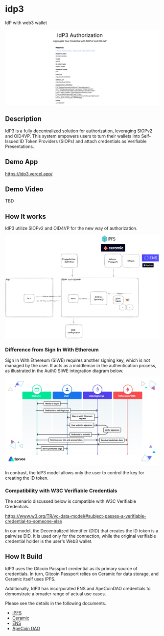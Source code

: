 # idp3

IdP with web3 wallet

![top](./docs/img/top.png)

## Description

IdP3 is a fully decentralized solution for authorization, leveraging SIOPv2 and OID4VP. This system empowers users to turn their wallets into Self-Issued ID Token Providers (SIOPs) and attach credentials as Verifiable Presentations.

## Demo App

https://idp3.vercel.app/

## Demo Video

TBD

## How It works

IdP3 utilize SIOPv2 and OID4VP for the new way of authorization.

![overview](./docs/img/overview.png)

### Difference from Sign In With Ethereum

Sign In With Ethereum (SIWE) requires another signing key, which is not managed by the user. It acts as a middleman in the authentication process, as illustrated in the Auth0 SIWE integration diagram below.

![!siwe](./docs/img/siwe.png)

In contrast, the IdP3 model allows only the user to control the key for creating the ID token.

### Compatibility with W3C Verifiable Credentials

The scenario discussed below is compatible with W3C Verifiable Credentials.

https://www.w3.org/TR/vc-data-model/#subject-passes-a-verifiable-credential-to-someone-else

In our model, the Decentralized Identifier (DID) that creates the ID token is a pairwise DID. It is used only for the connection, while the original verifiable credential holder is the user's Web3 wallet.

## How It Build

IdP3 uses the Gitcoin Passport credential as its primary source of credentials. In turn, Gitcoin Passport relies on Ceramic for data storage, and Ceramic itself uses IPFS.

Additionally, IdP3 has incorporated ENS and ApeCoinDAO credentials to demonstrate a broader range of actual use cases.

Please see the details in the following documents.

- [IPFS](./docs/ipfs.md)
- [Ceramic](./docs/ceramic.md)
- [ENS](./docs/ens.md)
- [ApeCoin DAO](./docs/apecoin.md)
